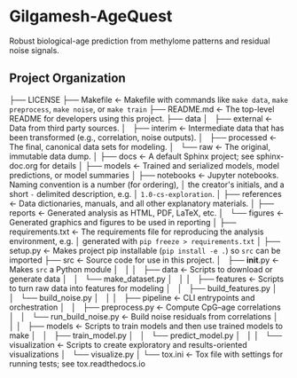 Gilgamesh-AgeQuest
==============================

Robust biological-age prediction from methylome patterns and residual noise signals.

Project Organization
------------

 ├── LICENSE
├── Makefile           <- Makefile with commands like `make data`, `make preprocess`, `make noise`, or `make train`
├── README.md          <- The top-level README for developers using this project.
├── data
│   ├── external       <- Data from third party sources.
│   ├── interim        <- Intermediate data that has been transformed (e.g., correlation, noise outputs).
│   ├── processed      <- The final, canonical data sets for modeling.
│   └── raw            <- The original, immutable data dump.
│
├── docs               <- A default Sphinx project; see sphinx-doc.org for details
│
├── models             <- Trained and serialized models, model predictions, or model summaries
│
├── notebooks          <- Jupyter notebooks. Naming convention is a number (for ordering),
│                         the creator's initials, and a short `-` delimited description, e.g.
│                         `1.0-cs-exploration`.
│
├── references         <- Data dictionaries, manuals, and all other explanatory materials.
│
├── reports            <- Generated analysis as HTML, PDF, LaTeX, etc.
│   └── figures        <- Generated graphics and figures to be used in reporting
│
├── requirements.txt   <- The requirements file for reproducing the analysis environment, e.g.
│                         generated with `pip freeze > requirements.txt`
│
├── setup.py           <- Makes project pip installable (`pip install -e .`) so `src` can be imported
├── src                <- Source code for use in this project.
│   ├── __init__.py    <- Makes `src` a Python module
│   │
│   ├── data           <- Scripts to download or generate data
│   │   └── make_dataset.py
│   │
│   ├── features       <- Scripts to turn raw data into features for modeling
│   │   ├── build_features.py
│   │   └── build_noise.py
│   │
│   ├── pipeline       <- CLI entrypoints and orchestration
│   │   ├── preprocess.py         <- Compute CpG–age correlations
│   │   └── run_build_noise.py    <- Build noise residuals from correlations
│   │
│   ├── models         <- Scripts to train models and then use trained models to make
│   │   ├── train_model.py
│   │   └── predict_model.py
│   │
│   └── visualization  <- Scripts to create exploratory and results-oriented visualizations
│       └── visualize.py
│
└── tox.ini            <- Tox file with settings for running tests; see tox.readthedocs.io
